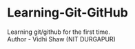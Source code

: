 # Learning-Git-GitHub
Learning git/github for the first time.
<br>
Author - Vidhi Shaw (NIT DURGAPUR)
